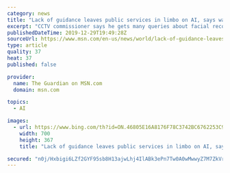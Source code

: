 ```yaml
---
category: news
title: "Lack of guidance leaves public services in limbo on AI, says watchdog"
excerpt: "CCTV commissioner says he gets many queries about facial recognition and other tools"
publishedDateTime: 2019-12-29T19:49:28Z
sourceUrl: https://www.msn.com/en-us/news/world/lack-of-guidance-leaves-public-services-in-limbo-on-ai-says-watchdog/ar-BBYrdTi
type: article
quality: 37
heat: 37
published: false

provider:
  name: The Guardian on MSN.com
  domain: msn.com

topics:
  - AI

images:
  - url: https://www.bing.com/th?id=ON.46805E16A8176F78C3742BC6762253C9
    width: 700
    height: 367
    title: "Lack of guidance leaves public services in limbo on AI, says watchdog"

secured: "n0j/Hxbigi6LZf2GYF95sb8H13ajwLhj4IlABk3ePn7Tw0A0wMwwyZ7M7ZkVrP/T5MfgUmOpTN0BHqV2xzR3NAvummV7OsOUrUBbeEpacY3gW5+9hjNdQpRAQXSFvEvVnFXhKf/AFX0ZQ7vPrTqhyKtfwhGYNxBgcFKetSYZmRXZ46zPO1sKzFMykWM57IuHfBiBDhec8erTcCoaqTdU3g1/QHvdMceNZsqEPJFVvwngRKvk5QSXbRrKL036ZoejkOt9gmhjXYOd95W8pZhdRA==;okRIRQSAQf5Ep9n6hZ4yPQ=="
---
```


